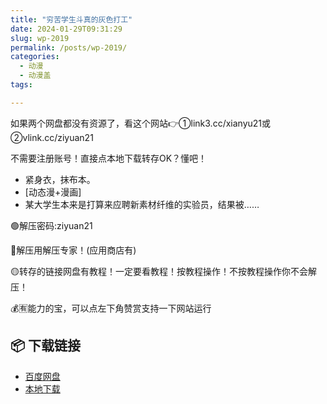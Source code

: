```yaml
---
title: "穷苦学生斗真的灰色打工"
date: 2024-01-29T09:31:29
slug: wp-2019
permalink: /posts/wp-2019/
categories:
  - 动漫
  - 动漫盖
tags:

---
```


如果两个网盘都没有资源了，看这个网站👉①link3.cc/xianyu21或②vlink.cc/ziyuan21

不需要注册账号！直接点本地下载转存OK？懂吧！

*   紧身衣，抹布本。
*   \[动态漫+漫画\]
*   某大学生本来是打算来应聘新素材纤维的实验员，结果被……

🟢解压密码:ziyuan21

🔵解压用解压专家！(应用商店有)

🟡转存的链接网盘有教程！一定要看教程！按教程操作！不按教程操作你不会解压！

💰🈶能力的宝，可以点左下角赞赏支持一下网站运行

## 📦 下载链接
- [百度网盘](https://blziyuan21.com/pay-download/2019?key=427ea091b9&down_id=0)
- [本地下载](https://blziyuan21.com/pay-download/2019?key=427ea091b9&down_id=1)

